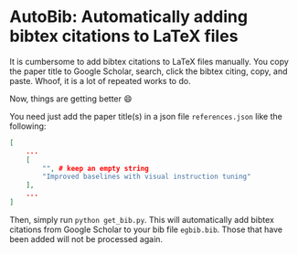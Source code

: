 # AutoBib: Automatically adding bibtex citations to LaTeX files
It is cumbersome to add bibtex citations to LaTeX files manually.
You copy the paper title to Google Scholar, search, click the bibtex citing, copy, and paste.
Whoof, it is a lot of repeated works to do.

Now, things are getting better 😄

You need just add the paper title(s) in a json file `references.json` like the following:
```json
[
    ...
    [
        "", # keep an empty string
        "Improved baselines with visual instruction tuning"
    ],
    ...
]
```
Then, simply run `python get_bib.py`. This will automatically add bibtex citations from Google Scholar to your bib file `egbib.bib`. Those that have been added will not be processed again.
